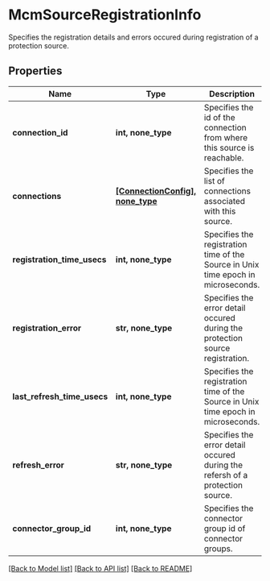 # McmSourceRegistrationInfo

Specifies the registration details and errors occured during registration of a protection source.

## Properties
Name | Type | Description | Notes
------------ | ------------- | ------------- | -------------
**connection_id** | **int, none_type** | Specifies the id of the connection from where this source is reachable. | [optional] 
**connections** | [**[ConnectionConfig], none_type**](ConnectionConfig.md) | Specifies the list of connections associated with this source. | [optional] 
**registration_time_usecs** | **int, none_type** | Specifies the registration time of the Source in Unix time epoch in microseconds. | [optional] 
**registration_error** | **str, none_type** | Specifies the error detail occured during the protection source registration. | [optional] 
**last_refresh_time_usecs** | **int, none_type** | Specifies the registration time of the Source in Unix time epoch in microseconds. | [optional] 
**refresh_error** | **str, none_type** | Specifies the error detail occured during the refersh of a protection source. | [optional] 
**connector_group_id** | **int, none_type** | Specifies the connector group id of connector groups. | [optional] 

[[Back to Model list]](../README.md#documentation-for-models) [[Back to API list]](../README.md#documentation-for-api-endpoints) [[Back to README]](../README.md)


